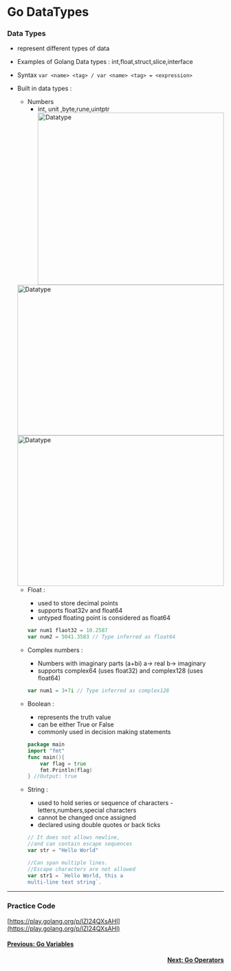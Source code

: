 # Go DataTypes

### Data Types

- represent different types of data
- Examples of Golang Data types : int,float,struct,slice,interface
- Syntax  `var <name> <tag> / var <name> <tag> = <expression>`
- Built in data types :
    - Numbers
        - int, unit ,byte,rune,uintptr
     <img src="./images/Untitled.png" alt="Datatype"
	 width="100%" height="400px%" align="left" />

     <img src="./images/Untitled 1.png" alt="Datatype"
	 width="100%" height="350px%" align="left" />
	
     <img src="./images/Untitled 2.png" alt="Datatype"
	 width="100%" height="350px%" align="left" />


    - Float :
        - used to store decimal points
        - supports float32v and float64
        - untyped floating point is considered as float64

        ```go
        var num1 flaot32 = 10.2587
        var num2 = 5041.3583 // Type inferred as float64
        ```

    - Complex numbers :
        - Numbers with imaginary parts (a+bi) a→ real b→ imaginary
        - supports  complex64 (uses float32) and complex128 (uses float64)

        ```go
        var num1 = 3+7i // Type inferred as complex128
        ```

    - Boolean :
        - represents the truth value
        - can be either True or False
        - commonly used in decision making statements

        ```go
        package main 
        import "fmt"
        func main(){
        	var flag = true
        	fmt.Println(flag)
        } //Output: true 
        ```

    - String :
        - used to hold series or sequence of characters - letters,numbers,special characters
        - cannot be changed once assigned
        - declared using double quotes or back ticks

        ```go
        // It does not allows newline, 
        //and can contain escape sequences
        var str = "Hello World"

        //Can span multiple lines.
        //Escape characters are not allowed 
        var str1 = `Hello World, this a 
        multi-line text string`. 

        ```

---

### Practice Code

[https://play.golang.org/p/lZI24QXsAHl](https://play.golang.org/p/lZI24QXsAHl)

<h4 align="left">
<p> 
   <a href="https://github.com/ZephyrAveryl777/Golang-Notes/blob/main/Variables/Go%20Variablesd"> Previous: Go Variables</a>
   </p>
</h4>


<h4 align="right">
<p>
<a href="https://github.com/ZephyrAveryl777/Golang-Notes/blob/main/Operators/Go%20Operators.md">Next: Go Operators </a>
<p>
</h4>
